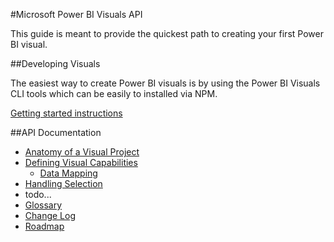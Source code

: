 #Microsoft Power BI Visuals API

This guide is meant to provide the quickest path to creating your first Power BI visual.

##Developing Visuals

The easiest way to create Power BI visuals is by using the Power BI  Visuals CLI tools which can be easily to installed via NPM.

[Getting started instructions](tools/README.md)

##API Documentation

* [Anatomy of a Visual Project](VisualProject.md)
* [Defining Visual Capabilities](Capabilities/readme.md)
    * [Data Mapping](Capabilities/dataViewMappings.md)
* [Handling Selection](Selection.md)
* todo...
* [Glossary](Glossary.md)
* [Change Log](ChangeLog.md)
* [Roadmap](Roadmap/README.md)
